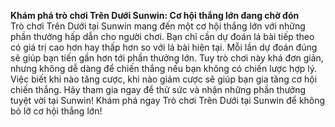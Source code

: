 **Khám phá trò chơi Trên Dưới Sunwin: Cơ hội thắng lớn đang chờ đón**  
Trò chơi Trên Dưới tại Sunwin mang đến một cơ hội thắng lớn với những phần thưởng hấp dẫn cho người chơi. Bạn chỉ cần dự đoán lá bài tiếp theo có giá trị cao hơn hay thấp hơn so với lá bài hiện tại. Mỗi lần dự đoán đúng sẽ giúp bạn tiến gần hơn tới phần thưởng lớn.
Tuy trò chơi này khá đơn giản, nhưng không dễ dàng để chiến thắng nếu bạn không có chiến lược hợp lý. Việc biết khi nào tăng cược, khi nào giảm cược sẽ giúp bạn gia tăng cơ hội chiến thắng. Hãy tham gia ngay để thử sức và nhận những phần thưởng tuyệt vời tại Sunwin!
Khám phá ngay Trò chơi Trên Dưới tại Sunwin để không bỏ lỡ cơ hội thắng lớn!
